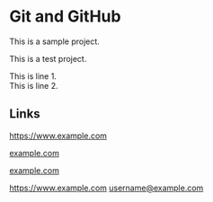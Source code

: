 # Git and GitHub

This is a sample project.

This is a test project.

This is line 1.  
This is line 2.

## Links

https://www.example.com

[example.com](https://www.example.com)

[example.com](https://www.example.com "Visit example.com")

<https://www.example.com>
<username@example.com>